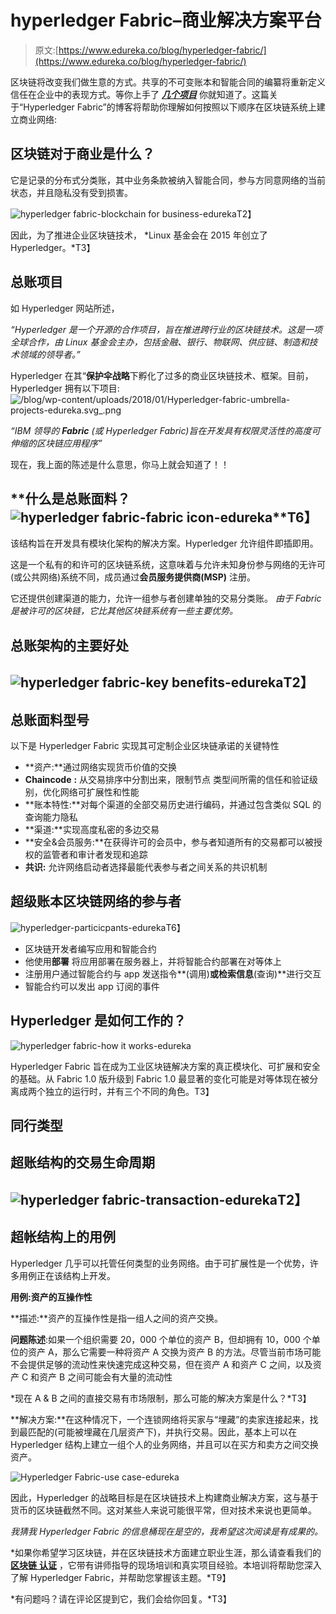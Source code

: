 # hyperledger Fabric–商业解决方案平台

> 原文:[https://www.edureka.co/blog/hyperledger-fabric/](https://www.edureka.co/blog/hyperledger-fabric/)

区块链将改变我们做生意的方式。共享的不可变账本和智能合同的编纂将重新定义信任在企业中的表现方式。等你上手了 ***[几个项目](https://www.edureka.co/blockchain-training#Projects)*** 你就知道了。这篇关于“Hyperledger Fabric”的博客将帮助你理解如何按照以下顺序在区块链系统上建立商业网络:

## **区块链对于商业是什么？**

它是记录的分布式分类账，其中业务条款被纳入智能合同，参与方同意网络的当前状态，并且隐私没有受到损害。

![hyperledger fabric-blockchain for business-edureka](../Images/4091e8dfb98b5d96576d5378e29e15d4.png)T2】

因此，为了推进企业区块链技术， *Linux 基金会在 2015 年创立了 Hyperledger。*T3】

## **总账项目**

如 Hyperledger 网站所述，

*“Hyperledger 是一个开源的合作项目，旨在推进跨行业的区块链技术。这是一项全球合作，由 Linux 基金会主办，包括金融、银行、物联网、供应链、制造和技术领域的领导者。”*

Hyperledger 在其“**保护伞战略**下孵化了过多的商业区块链技术、框架。目前，Hyperledger 拥有以下项目:![/blog/wp-content/uploads/2018/01/Hyperledger-fabric-umbrella-projects-edureka.svg_.png](../Images/6b739a1fa634ee422df2eb622b96740a.png)

*“IBM 领导的 **Fabric** (或 Hyperledger Fabric)旨在开发具有权限灵活性的高度可伸缩的区块链应用程序”*

现在，我上面的陈述是什么意思，你马上就会知道了！！

## **什么是总账面料？![hyperledger fabric-fabric icon-edureka](../Images/c7d2b24a256abc684451afefc8de9639.png)**T6】

该结构旨在开发具有模块化架构的解决方案。Hyperledger 允许组件即插即用。

这是一个私有的和许可的区块链系统，这意味着与允许未知身份参与网络的无许可(或公共网络)系统不同，成员通过**会员服务提供商(MSP)** 注册。

它还提供创建渠道的能力，允许一组参与者创建单独的交易分类账。 *由于 Fabric 是被许可的区块链，它比其他区块链系统有一些主要优势。*

## **总账架构的主要好处**

## ![hyperledger fabric-key benefits-edureka](../Images/56a137685c0a284b6ae9f5b34dff1f93.png)T2】

## **总账面料型号**

以下是 Hyperledger Fabric 实现其可定制企业区块链承诺的关键特性

*   **资产:**通过网络实现货币价值的交换
*   **Chaincode** **:** 从交易排序中分割出来，限制节点 类型间所需的信任和验证级别，优化网络可扩展性和性能
*   **账本特性:**对每个渠道的全部交易历史进行编码，并通过包含类似 SQL 的查询能力隐私
*   **渠道:**实现高度私密的多边交易
*   **安全&会员服务:**在获得许可的会员中，参与者知道所有的交易都可以被授权的监管者和审计者发现和追踪
*   **共识:** 允许网络启动者选择最能代表参与者之间关系的共识机制

## **超级账本区块链网络的参与者**

![hyperledger-particicpants-edureka](../Images/e65b36eb1cf073caf1b1a4659baa1cd4.png)T6】

*   区块链开发者编写应用和智能合约
*   他使用**部署** 将应用部署在服务器上，并将智能合约部署在对等体上
*   注册用户通过智能合约与 app 发送指令**(调用)**或检索信息**(查询)**进行交互
*   智能合约可以发出 app 订阅的事件

## **Hyperledger 是如何工作的？**

![hyperledger fabric-how it works-edureka](../Images/d646c93ed24515bd2962e7cb992944e6.png)

Hyperledger Fabric 旨在成为工业区块链解决方案的真正模块化、可扩展和安全的基础。从 Fabric 1.0 版升级到 Fabric 1.0 最显著的变化可能是对等体现在被分离成两个独立的运行时，并有三个不同的角色。T3】

## **同行类型**

## **超账结构的交易生命周期**

## ![hyperledger fabric-transaction-edureka](../Images/350c95e98faad30e2318e785f3f341c2.png)T2】

## **超帐结构上的用例**

Hyperledger 几乎可以托管任何类型的业务网络。由于可扩展性是一个优势，许多用例正在该结构上开发。

**用例:资产的互操作性**

**描述:**资产的互操作性是指一组人之间的资产交换。

**问题陈述**:如果一个组织需要 20，000 个单位的资产 B，但却拥有 10，000 个单位的资产 A，那么它需要一种将资产 A 交换为资产 B 的方法。尽管当前市场可能不会提供足够的流动性来快速完成这种交易，但在资产 A 和资产 C 之间，以及资产 C 和资产 B 之间可能会有大量的流动性

*现在 A & B 之间的直接交易有市场限制，那么可能的解决方案是什么？*T3】

**解决方案:**在这种情况下，一个连锁网络将买家与“埋藏”的卖家连接起来，找到最匹配的(可能被埋藏在几层资产下)，并执行交易。因此，基本上可以在 Hyperledger 结构上建立一组个人的业务网络，并且可以在买方和卖方之间交换资产。

![Hyperledger Fabric-use case-edureka](../Images/b1b00e178d777b50a87a96b93dad3ca8.png)

因此，Hyperledger 的战略目标是在区块链技术上构建商业解决方案，这与基于货币的区块链截然不同。这对某些人来说可能很平常，但对技术来说也更简单。

*我猜我 Hyperledger Fabric 的信息桶现在是空的，我希望这次阅读是有成果的。*

*如果你希望学习区块链，并在区块链技术方面建立职业生涯，那么请查看我们的 [**区块链** **认证**](https://www.edureka.co/blockchain-training) ，它带有讲师指导的现场培训和真实项目经验。本培训将帮助您深入了解 Hyperledger Fabric，并帮助您掌握该主题。*T9】

*有问题吗？请在评论区提到它，我们会给你回复。*T3】